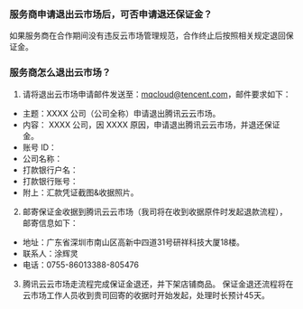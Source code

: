 ### 服务商申请退出云市场后，可否申请退还保证金？ 
如果服务商在合作期间没有违反云市场管理规范，合作终止后按照相关规定退回保证金。

### 服务商怎么退出云市场？
1. 请将退出云市场申请邮件发送至：mqcloud@tencent.com，邮件要求如下：
 - 主题：XXXX 公司（公司全称）申请退出腾讯云云市场。
 - 内容： XXXX 公司，因 XXXX 原因，申请退出腾讯云云市场，并退还保证金。
 - 账号 ID：
 - 公司名称：                                             
 - 打款银行户名：                                                           
 - 打款银行账号：                                                           
 - 附上：汇款凭证截图&收据照片。

2. 邮寄保证金收据到腾讯云云市场（我司将在收到收据原件时发起退款流程）， 邮寄信息如下：
 - 地址：广东省深圳市南山区高新中四道31号研祥科技大厦18楼。
 - 联系人：涂辉灵
 - 电话：0755-86013388-805476

3. 腾讯云云市场走流程完成保证金退还，并下架店铺商品。
保证金退还流程将在云市场工作人员收到贵司回寄的收据时开始发起，处理时长预计45天。
